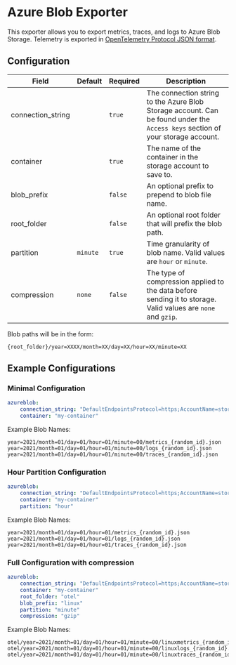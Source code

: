 # Azure Blob Exporter

This exporter allows you to export metrics, traces, and logs to Azure Blob Storage. Telemetry is exported in [OpenTelemetry Protocol JSON format](https://github.com/open-telemetry/opentelemetry-proto).


## Configuration
| Field              | Default          | Required | Description                                                                                                                    |
|--------------------|------------------|----------|--------------------------------------------------------------------------------------------------------------------------------|
| connection_string  |                  | `true`   | The connection string to the Azure Blob Storage account. Can be found under the `Access keys` section of your storage account. |
| container          |                  | `true`   | The name of the container in the storage account to save to.                                                                   |
| blob_prefix        |                  | `false`  | An optional prefix to prepend to blob file name.                                                                               |
| root_folder        |                  | `false`  | An optional root folder that will prefix the blob path.                                                                        |
| partition          | `minute`         | `true`   | Time granularity of blob name. Valid values are `hour` or `minute`.                                                            |
| compression        | `none`           | `false`  | The type of compression applied to the data before sending it to storage. Valid values are `none` and `gzip`.                  |

Blob paths will be in the form:

```
{root_folder}/year=XXXX/month=XX/day=XX/hour=XX/minute=XX
```

## Example Configurations

### Minimal Configuration

```yaml
azureblob:
    connection_string: "DefaultEndpointsProtocol=https;AccountName=storage_account_name;AccountKey=storage_account_key;EndpointSuffix=core.windows.net"
    container: "my-container"
```

Example Blob Names:

```
year=2021/month=01/day=01/hour=01/minute=00/metrics_{random_id}.json
year=2021/month=01/day=01/hour=01/minute=00/logs_{random_id}.json
year=2021/month=01/day=01/hour=01/minute=00/traces_{random_id}.json
```


### Hour Partition Configuration

```yaml
azureblob:
    connection_string: "DefaultEndpointsProtocol=https;AccountName=storage_account_name;AccountKey=storage_account_key;EndpointSuffix=core.windows.net"
    container: "my-container"
    partition: "hour"
```

Example Blob Names:

```
year=2021/month=01/day=01/hour=01/metrics_{random_id}.json
year=2021/month=01/day=01/hour=01/logs_{random_id}.json
year=2021/month=01/day=01/hour=01/traces_{random_id}.json
```

### Full Configuration with compression

```yaml
azureblob:
    connection_string: "DefaultEndpointsProtocol=https;AccountName=storage_account_name;AccountKey=storage_account_key;EndpointSuffix=core.windows.net"
    container: "my-container"
    root_folder: "otel"
    blob_prefix: "linux"
    partition: "minute"
    compression: "gzip"
```

Example Blob Names:

```
otel/year=2021/month=01/day=01/hour=01/minute=00/linuxmetrics_{random_id}.json.gz
otel/year=2021/month=01/day=01/hour=01/minute=00/linuxlogs_{random_id}.json.gz
otel/year=2021/month=01/day=01/hour=01/minute=00/linuxtraces_{random_id}.json.gz
```
